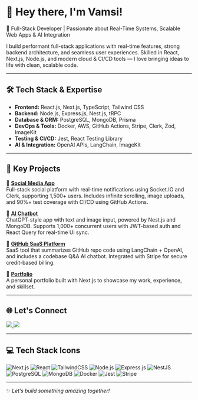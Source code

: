 # 👋 Hey there, I'm Vamsi!

🎯 Full-Stack Developer | Passionate about Real-Time Systems, Scalable Web Apps & AI Integration

I build performant full-stack applications with real-time features, strong backend architecture, and seamless user experiences. Skilled in React, Next.js, Node.js, and modern cloud & CI/CD tools — I love bringing ideas to life with clean, scalable code.

---

## 🛠 Tech Stack & Expertise

- **Frontend:** React.js, Next.js, TypeScript, Tailwind CSS  
- **Backend:** Node.js, Express.js, Nest.js, tRPC  
- **Database & ORM:** PostgreSQL, MongoDB, Prisma  
- **DevOps & Tools:** Docker, AWS, GitHub Actions, Stripe, Clerk, Zod, ImageKit  
- **Testing & CI/CD:** Jest, React Testing Library  
- **AI & Integration:** OpenAI APIs, LangChain, ImageKit

---

## 🚀 Key Projects

🔹 **[Social Media App](https://x-clone-03r6.onrender.com/)**  
Full-stack social platform with real-time notifications using Socket.IO and Clerk, supporting 1,500+ users. Includes infinite scrolling, image uploads, and 90%+ test coverage with CI/CD using GitHub Actions.

🔹 **[AI Chatbot](https://gpt-front-two.vercel.app/)**  
ChatGPT-style app with text and image input, powered by Nest.js and MongoDB. Supports 1,000+ concurrent users with JWT-based auth and React Query for real-time UI sync.

🔹 **[GitHub SaaS Platform](https://saas-55ui.vercel.app/)**  
SaaS tool that summarizes GitHub repo code using LangChain + OpenAI, and includes a codebase Q&A AI chatbot. Integrated with Stripe for secure credit-based billing.

🔹 **[Portfolio](https://portfolio-mocha-phi-37.vercel.app/)**  
A personal portfolio built with Next.js to showcase my work, experience, and skillset.

---

## 🌐 Let's Connect

<a href="https://www.linkedin.com/in/vamsim0874/" target="_blank">
  <img src="https://img.shields.io/badge/LinkedIn-blue?logo=linkedin&style=for-the-badge" />
</a>
<a href="https://github.com/vamsi0874" target="_blank">
  <img src="https://img.shields.io/badge/GitHub-black?logo=github&style=for-the-badge" />
</a>

---

## 💻 Tech Stack Icons

![Next.js](https://img.shields.io/badge/Next.js-black?logo=next.js)
![React](https://img.shields.io/badge/React-20232a?logo=react&logoColor=61DAFB)
![TailwindCSS](https://img.shields.io/badge/TailwindCSS-06B6D4?logo=tailwindcss&logoColor=white)
![Node.js](https://img.shields.io/badge/Node.js-339933?logo=node.js&logoColor=white)
![Express.js](https://img.shields.io/badge/Express.js-000000?logo=express&logoColor=white)
![NestJS](https://img.shields.io/badge/NestJS-E0234E?logo=nestjs&logoColor=white)
![PostgreSQL](https://img.shields.io/badge/PostgreSQL-336791?logo=postgresql&logoColor=white)
![MongoDB](https://img.shields.io/badge/MongoDB-47A248?logo=mongodb&logoColor=white)
![Docker](https://img.shields.io/badge/Docker-2496ED?logo=docker&logoColor=white)
![Jest](https://img.shields.io/badge/Jest-C21325?logo=jest&logoColor=white)
![Stripe](https://img.shields.io/badge/Stripe-635BFF?logo=stripe&logoColor=white)

---

✨ *Let’s build something amazing together!*
